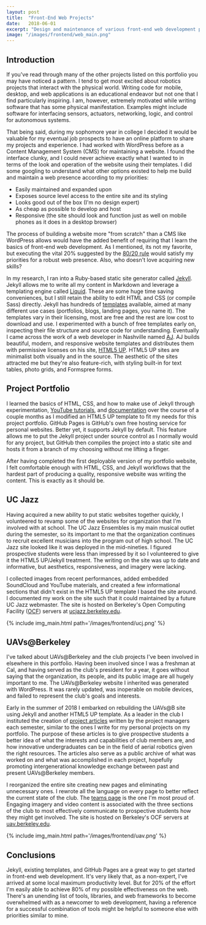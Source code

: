 ```yaml
---
layout: post
title:  "Front-End Web Projects"
date:   2018-06-01
excerpt: "Design and maintenance of various front-end web development projects."
image: "/images/frontend/web_main.png"
---
```


## Introduction

If you've read through many of the other projects listed on this portfolio you may have noticed a pattern. I tend to get most excited about robotics projects that interact with the physical world. Writing code for mobile, desktop, and web applications is an educational endeavor but not one that I find particularly inspiring. I am, however, extremely motivated while writing software that has some physical manifestation. Examples might include software for interfacing sensors, actuators, networking, logic, and control for autonomous systems.

That being said, during my sophomore year in college I decided it would be valuable for my eventual job prospects to have an online platform to share my projects and experience. I had worked with WordPress before as a Content Management System (CMS) for maintaining a website. I found the interface clunky, and I could never achieve exactly what I wanted to in terms of the look and operation of the website using their templates. I did some googling to understand what other options existed to help me build and maintain a web presence according to my priorities:
* Easily maintained and expanded upon
* Exposes source level access to the entire site and its styling
* Looks good out of the box (I'm no design expert)
* As cheap as possible to develop and host
* Responsive (the site should look and function just as well on mobile phones as it does in a desktop browser)

The process of building a website more "from scratch" than a CMS like WordPress allows would have the added benefit of requiring that I learn the basics of front-end web development. As I mentioned, its not my favorite, but executing the vital 20% suggested by the [80/20 rule](https://en.wikipedia.org/wiki/Pareto_principle) would satisfy my priorities for a robust web presence. Also, who doesn't love acquiring new skills?

In my research, I ran into a Ruby-based static site generator called [Jekyll](https://jekyllrb.com/). Jekyll allows me to write all my content in Markdown and leverage a templating engine called [Liquid](https://github.com/Shopify/liquid/wiki). These are some huge time saving conveniences, but I still retain the ability to edit HTML and CSS (or compile Sass) directly. Jekyll has hundreds of [templates](https://jekyllthemes.io/) available, aimed at many different use cases (portfolios, blogs, landing pages, you name it). The templates vary in their licensing, most are free and the rest are low cost to download and use. I experimented with a bunch of free templates early on, inspecting their file structure and source code for understanding. Eventually I came across the work of a web developer in Nashville named [AJ](https://aj.lkn.io/). AJ builds beautiful, modern, and responsive website templates and distributes them with permissive licenses on his site, [HTML5 UP](https://html5up.net/). HTML5 UP sites are minimalist both visually and in the source. The aesthetic of the sites attracted me but they're also feature-rich, with styling built-in for text tables, photo grids, and Formspree forms.

## Project Portfolio

I learned the basics of HTML, CSS, and how to make use of Jekyll through experimentation, [YouTube tutorials](https://www.youtube.com/watch?v=iWowJBRMtpc), and [documentation](https://jekyllrb.com/docs/) over the course of a couple months as I modified an HTML5 UP template to fit my needs for this project portfolio. GitHub Pages is GitHub's own free hosting service for personal websites. Better yet, it supports Jekyll by default. This feature allows me to put the Jekyll project under source control as I normally would for any project, but GitHub then compiles the project into a static site and hosts it from a branch of my choosing without me lifting a finger.

After having completed the first deployable version of my portfolio website, I felt comfortable enough with HTML, CSS, and Jekyll workflows that the hardest part of producing a quality, responsive website was writing the content. This is exactly as it should be.

## UC Jazz

Having acquired a new ability to put static websites together quickly, I volunteered to revamp some of the websites for organization that I'm involved with at school. The UC Jazz Ensembles is my main musical outlet during the semester, so its important to me that the organization continues to recruit excellent musicians into the program out of high school. The UC Jazz site looked like it was deployed in the mid-nineties. I figured prospective students were less than impressed by it so I volunteered to give it the HTML5 UP/Jekyll treatment. The writing on the site was up to date and informative, but aesthetics, responsiveness, and imagery were lacking.

I collected images from recent performances, added embedded SoundCloud and YouTube materials, and created a few informational sections that didn't exist in the HTML5 UP template I based the site around. I documented my work on the site such that it could maintained by a future UC Jazz webmaster. The site is hosted on Berkeley's Open Computing Facility ([OCF](https://www.ocf.berkeley.edu/)) servers at [ucjazz.berkeley.edu](https://ucjazz.berkeley.edu).

{% include img_main.html path='/images/frontend/ucj.png' %}

## UAVs@Berkeley

I've talked about UAVs@Berkeley and the club projects I've been involved in elsewhere in this portfolio. Having been involved since I was a freshman at Cal, and having served as the club's president for a year, it goes without saying that the organization, its people, and its public image are all hugely important to me. The UAVs@Berkeley website I inherited was generated with WordPress. It was rarely updated, was inoperable on mobile devices, and failed to represent the club's goals and interests. 

Early in the summer of 2018 I embarked on rebuilding the UAVs@B site using Jekyll and another HTML5 UP template. As a leader in the club I instituted the creation of [project articles](https://uav.berkeley.edu/projects.html) written by the project managers each semester, similar to the ones I write for my personal projects on my portfolio. The purpose of these articles is to give prospective students a better idea of what the interests and capabilities of club members are, and how innovative undergraduates can be in the field of aerial robotics given the right resources. The articles also serve as a public archive of what was worked on and what was accomplished in each project, hopefully promoting intergenerational knowledge exchange between past and present UAVs@Berkeley members.

I reorganized the entire site creating new pages and eliminating unnecessary ones. I rewrote all the language on every page to better reflect the current state of the club. The [teams page](https://uav.berkeley.edu/teams.html) is the one I'm most proud of. Engaging imagery and video content is associated with the three sections of the club to most effectively communicate to prospective students how they might get involved. The site is hosted on Berkeley's OCF servers at [uav.berkeley.edu](https://uav.berkeley.edu/).

{% include img_main.html path='/images/frontend/uav.png' %}

## Conclusions

Jekyll, existing templates, and GitHub Pages are a great way to get started in front-end web development. It's very likely that, as a non-expert, I've arrived at some local maximum productivity level. But for 20% of the effort I'm easily able to achieve 80% of my possible effectiveness on the web. There's an unending list of tools, libraries, and web frameworks to become overwhelmed with as a newcomer to web development, having a reference for a successful combination of tools might be helpful to someone else with priorities similar to mine.